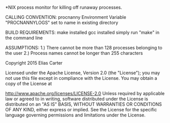 *NIX process monitor for killing off runaway processes.

CALLING CONVENTION: procnanny Environment Variable "PROCNANNYLOGS" set to name in existing directory

BUILD REQUIREMENTS: make installed gcc installed simply run "make" in the command line

ASSUMPTIONS: 1.) There cannot be more than 128 processes belonging to the user 2.) Process names cannot be longer than 255 characters

Copyright 2015 Elias Carter

Licensed under the Apache License, Version 2.0 (the "License"); you may not use this file except in compliance with the License. You may obtain a copy of the License at

http://www.apache.org/licenses/LICENSE-2.0
Unless required by applicable law or agreed to in writing, software distributed under the License is distributed on an "AS IS" BASIS, WITHOUT WARRANTIES OR CONDITIONS OF ANY KIND, either express or implied. See the License for the specific language governing permissions and limitations under the License.
